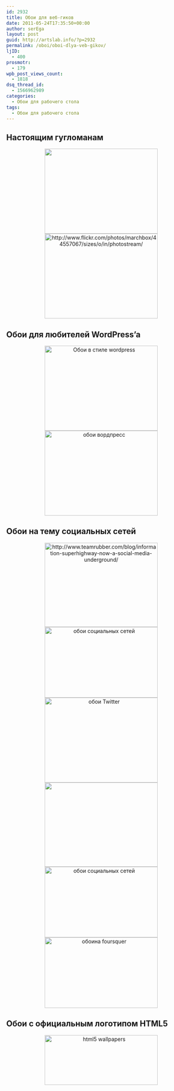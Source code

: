 ```yaml
---
id: 2932
title: Обои для веб-гиков
date: 2011-05-24T17:35:50+00:00
author: serEga
layout: post
guid: http://artslab.info/?p=2932
permalink: /oboi/oboi-dlya-veb-gikov/
ljID:
  - 400
prosmotr:
  - 179
wpb_post_views_count:
  - 1818
dsq_thread_id:
  - 1566962989
categories:
  - Обои для рабочего стола
tags:
  - Обои для рабочего стола
---
```

## Настоящим гугломанам

<center>
  <a href="http://www.mywallpaperbase.com/view.php?id=58848"><img src="http://googledrive.com/host/0B9lHVSSSdxdxd0hjdUdmRzY3Tjg/google_wall-300x225.jpg" alt="" title="google_wall" width="300" height="225" class="alignnone size-medium wp-image-2933" /></a>
</center>





<center>
  <a href="http://googledrive.com/host/0B9lHVSSSdxdxd0hjdUdmRzY3Tjg/google_wallpaper.jpg"><img src="http://googledrive.com/host/0B9lHVSSSdxdxd0hjdUdmRzY3Tjg/google_wallpaper-300x225.jpg" alt="http://www.flickr.com/photos/marchbox/44557067/sizes/o/in/photostream/" title="google_wallpaper" width="300" height="225" class="alignnone size-medium wp-image-2936" srcset="http://googledrive.com/host/0B9lHVSSSdxdxd0hjdUdmRzY3Tjg/google_wallpaper-300x225.jpg 300w, http://googledrive.com/host/0B9lHVSSSdxdxd0hjdUdmRzY3Tjg/google_wallpaper.jpg 500w" sizes="(max-width: 300px) 100vw, 300px" /></a>
</center>

## Обои для любителей WordPress&#8217;a

<center>
  <a href="http://fran6.deviantart.com/art/Wordpress-Wallpaper-on-Wood-70739548"><img src="http://googledrive.com/host/0B9lHVSSSdxdxd0hjdUdmRzY3Tjg/Wordpress_Wallpaper_on_Wood_by_fran6-300x225.jpg" alt="Обои в стиле wordpress" title="Wordpress_Wallpaper_on_Wood_by_fran6" width="300" height="225" class="alignnone size-medium wp-image-2935" srcset="http://googledrive.com/host/0B9lHVSSSdxdxd0hjdUdmRzY3Tjg/Wordpress_Wallpaper_on_Wood_by_fran6-300x225.jpg 300w, http://googledrive.com/host/0B9lHVSSSdxdxd0hjdUdmRzY3Tjg/Wordpress_Wallpaper_on_Wood_by_fran6-1024x768.jpg 1024w, http://googledrive.com/host/0B9lHVSSSdxdxd0hjdUdmRzY3Tjg/Wordpress_Wallpaper_on_Wood_by_fran6.jpg 1032w" sizes="(max-width: 300px) 100vw, 300px" /></a>
</center>

<!--more-->





<center>
  <a href="http://letsoc.deviantart.com/art/Wordpress-wall-111009239"><img src="http://googledrive.com/host/0B9lHVSSSdxdxd0hjdUdmRzY3Tjg/Wordpress_wall_by_LETSOC-300x225.jpg" alt="обои вордпресс" title="Wordpress_wall_by_LETSOC" width="300" height="225" class="alignnone size-medium wp-image-2945" srcset="http://googledrive.com/host/0B9lHVSSSdxdxd0hjdUdmRzY3Tjg/Wordpress_wall_by_LETSOC-300x225.jpg 300w, http://googledrive.com/host/0B9lHVSSSdxdxd0hjdUdmRzY3Tjg/Wordpress_wall_by_LETSOC.jpg 800w" sizes="(max-width: 300px) 100vw, 300px" /></a>
</center>

## Обои на тему социальных сетей

<center>
  <a href="http://googledrive.com/host/0B9lHVSSSdxdxd0hjdUdmRzY3Tjg/social_wallp.jpg"><img src="http://googledrive.com/host/0B9lHVSSSdxdxd0hjdUdmRzY3Tjg/social_wallp-300x223.jpg" alt="http://www.teamrubber.com/blog/information-superhighway-now-a-social-media-underground/" title="social_wallp" width="300" height="223" class="alignnone size-medium wp-image-2937" srcset="http://googledrive.com/host/0B9lHVSSSdxdxd0hjdUdmRzY3Tjg/social_wallp-300x223.jpg 300w, http://googledrive.com/host/0B9lHVSSSdxdxd0hjdUdmRzY3Tjg/social_wallp.jpg 559w" sizes="(max-width: 300px) 100vw, 300px" /></a>
</center>





<center>
  <a href="http://customize.org/wallpapers/62142"><img src="http://googledrive.com/host/0B9lHVSSSdxdxd0hjdUdmRzY3Tjg/geek_wall-300x187.jpg" alt="обои социальных сетей" title="geek_wall" width="300" height="187" class="alignnone size-medium wp-image-2938" srcset="http://googledrive.com/host/0B9lHVSSSdxdxd0hjdUdmRzY3Tjg/geek_wall-300x187.jpg 300w, http://googledrive.com/host/0B9lHVSSSdxdxd0hjdUdmRzY3Tjg/geek_wall.jpg 500w" sizes="(max-width: 300px) 100vw, 300px" /></a>
</center>





<center>
  <a href="http://nishad2m8.deviantart.com/art/typo-twitt-bird-129945504"><img src="http://googledrive.com/host/0B9lHVSSSdxdxd0hjdUdmRzY3Tjg/typo_twitt_bird_by_nishad2m8-300x225.jpg" alt="обои Twitter" title="typo_twitt_bird_by_nishad2m8" width="300" height="225" class="alignnone size-medium wp-image-2939" srcset="http://googledrive.com/host/0B9lHVSSSdxdxd0hjdUdmRzY3Tjg/typo_twitt_bird_by_nishad2m8-300x225.jpg 300w, http://googledrive.com/host/0B9lHVSSSdxdxd0hjdUdmRzY3Tjg/typo_twitt_bird_by_nishad2m8.jpg 1024w" sizes="(max-width: 300px) 100vw, 300px" /></a>
</center>





<center>
  <a href="http://technology.desktopnexus.com/wallpaper/202986/"><img src="http://googledrive.com/host/0B9lHVSSSdxdxd0hjdUdmRzY3Tjg/facebook1-300x223.jpg" alt="" title="facebook" width="300" height="223" class="alignnone size-medium wp-image-2941" srcset="http://googledrive.com/host/0B9lHVSSSdxdxd0hjdUdmRzY3Tjg/facebook1-300x223.jpg 300w, http://googledrive.com/host/0B9lHVSSSdxdxd0hjdUdmRzY3Tjg/facebook1.jpg 446w" sizes="(max-width: 300px) 100vw, 300px" /></a>
</center>





<center>
  <a href="http://straightupawesome.tumblr.com/post/1256365842"><img src="http://googledrive.com/host/0B9lHVSSSdxdxd0hjdUdmRzY3Tjg/twitter_facebook_and_co_wallpaper-300x187.jpg" alt="обои социальных сетей" title="twitter_facebook_and_co_wallpaper" width="300" height="187" class="alignnone size-medium wp-image-2942" srcset="http://googledrive.com/host/0B9lHVSSSdxdxd0hjdUdmRzY3Tjg/twitter_facebook_and_co_wallpaper-300x187.jpg 300w, http://googledrive.com/host/0B9lHVSSSdxdxd0hjdUdmRzY3Tjg/twitter_facebook_and_co_wallpaper.jpg 500w" sizes="(max-width: 300px) 100vw, 300px" /></a>
</center>





<center>
  <a href="http://mattersofgrey.com/4sq-nerd-foursquare-desktop-wallpaper/"><img src="http://googledrive.com/host/0B9lHVSSSdxdxd0hjdUdmRzY3Tjg/4sqnerd1440_900-1024x640-1-300x187.jpg" alt="обоина foursquer" title="4sqnerd1440_900-1024x640 (1)" width="300" height="187" class="alignnone size-medium wp-image-2943" srcset="http://googledrive.com/host/0B9lHVSSSdxdxd0hjdUdmRzY3Tjg/4sqnerd1440_900-1024x640-1-300x187.jpg 300w, http://googledrive.com/host/0B9lHVSSSdxdxd0hjdUdmRzY3Tjg/4sqnerd1440_900-1024x640-1.jpg 1024w" sizes="(max-width: 300px) 100vw, 300px" /></a>
</center>

## Обои с официальным логотипом HTML5

<center>
  <a href="http://html5-showcase.com/html5-wallpaper/"><img src="http://googledrive.com/host/0B9lHVSSSdxdxd0hjdUdmRzY3Tjg/html5_wallpaper-300x132.png" alt="html5 wallpapers" title="html5_wallpaper" width="300" height="132" class="alignnone size-medium wp-image-2934" srcset="http://googledrive.com/host/0B9lHVSSSdxdxd0hjdUdmRzY3Tjg/html5_wallpaper-300x132.png 300w, http://googledrive.com/host/0B9lHVSSSdxdxd0hjdUdmRzY3Tjg/html5_wallpaper.png 600w" sizes="(max-width: 300px) 100vw, 300px" /></a>
</center>
